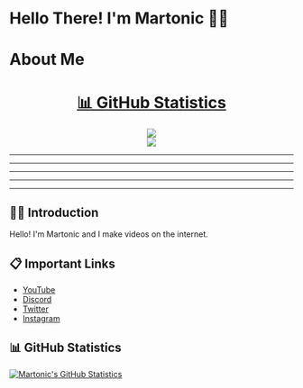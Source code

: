 # Hello There! I'm Martonic 🙋‍♂️


# About Me

<h1 align="center"><u>📊 GitHub Statistics</u></h2>
<p align="center">
<img src="https://github-readme-stats.vercel.app/api?username=ItsMartonic&show_icons=true&theme=github_dark">
<br>
<img src="https://github-readme-stats.vercel.app/api/top-langs/?username=ItsMartonic&layout=compact&theme=github_dark">
</p>

---
---
---
---
---


## 🙋‍♂️ Introduction

Hello! I'm Martonic and I make videos on the internet.

## 📋 Important Links

- [YouTube](https://www.youtube.com/Martonic)
- [Discord](https://discord.gg/R5nzBEmv8d)
- [Twitter](https://twitter.com/ItsMartonic)
- [Instagram](https://www.instagram.com/itsmartonic/?hl=en)

## 📊 GitHub Statistics

[![Martonic's GitHub Statistics](https://github-readme-stats.vercel.app/api?username=ItsMartonic&show_icons=true&theme=github_dark)](https://github.com/anuraghazra/github-readme-stats)
